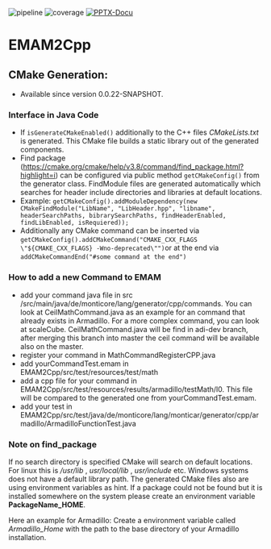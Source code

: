 <!-- (c) https://github.com/MontiCore/monticore -->
![pipeline](https://git.rwth-aachen.de/monticore/EmbeddedMontiArc/generators/EMAM2Cpp/badges/master/build.svg)
![coverage](https://git.rwth-aachen.de/monticore/EmbeddedMontiArc/generators/EMAM2Cpp/badges/master/coverage.svg)
[![PPTX-Docu](https://img.shields.io/badge/PPTX--Docu-2018--05--22-brightgreen.svg)](https://github.com/EmbeddedMontiArc/Documentation/blob/master/reposlides/18.05.22.Docu.EMAM2CPP.pdf)

# EMAM2Cpp

## CMake Generation:
* Available since version 0.0.22-SNAPSHOT. 

### Interface in Java Code
* If `isGenerateCMakeEnabled()` additionally to the C++ files _CMakeLists.txt_ is generated. 
  This CMake file builds a static library out of the generated components.
* Find package (https://cmake.org/cmake/help/v3.8/command/find_package.html?highlight=i) can be configured via public method `getCMakeConfig()` from the generator class. FindModule files are generated automatically which searches for header include directories and libraries at default locations.    
* Example: `getCMakeConfig().addModuleDependency(new CMakeFindModule("LibName", "LibHeader.hpp", "libname", headerSearchPaths, bibrarySearchPaths, findHeaderEnabled, findLibEnabled, isRequiered));`
* Additionally any CMake command can be inserted via `getCMakeConfig().addCMakeCommand("CMAKE_CXX_FLAGS  \"${CMAKE_CXX_FLAGS} -Wno-deprecated\"")`or at the end via `addCMakeCommandEnd("#some command at the end")`

### How to add a new Command to EMAM
* add your command java file in src /src/main/java/de/monticore/lang/generator/cpp/commands. You can
  look at CeilMathCommand.java as an example for an command that already exists in Armadillo. For a
  more complex command, you can look at scaleCube. CeilMathCommand.java will be find in adi-dev branch, after merging this branch into master the
  ceil command will be available also on the master.
* register your command in MathCommandRegisterCPP.java
* add yourCommandTest.emam in EMAM2Cpp/src/test/resources/test/math
* add a cpp file for your command in EMAM2Cpp/src/test/resources/results/armadillo/testMath/l0. This
  file will be compared to the generated one from yourCommandTest.emam.
* add your test in
  EMAM2Cpp/src/test/java/de/monticore/lang/monticar/generator/cpp/armadillo/ArmadilloFunctionTest.java

### Note on find_package
If no search directory is specified CMake will search on default locations. For linux this is _/usr/lib_ , _usr/local/lib_ , _usr/include_ etc. Windows systems does not have a default library path. The generated CMake files also are using environment variables as hint. If a package could not be found but it is installed somewhere on the system please create an environment variable **PackageName_HOME**.  

Here an example for Armadillo:
Create a environment variable called _Armadillo_Home_ with the path to the base directory of your Armadillo installation.

